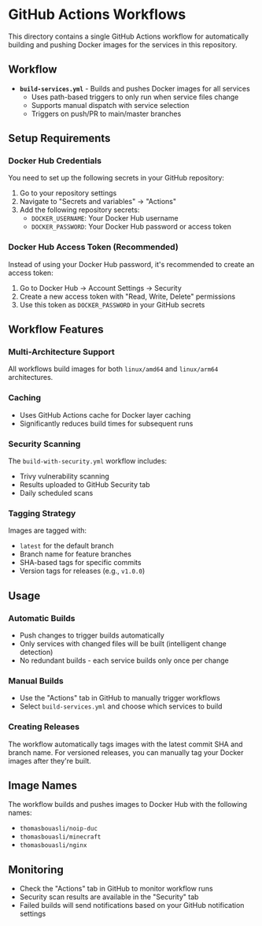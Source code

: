 # GitHub Actions Workflows

This directory contains a single GitHub Actions workflow for automatically building and pushing Docker images for the services in this repository.

## Workflow

- **`build-services.yml`** - Builds and pushes Docker images for all services
  - Uses path-based triggers to only run when service files change
  - Supports manual dispatch with service selection
  - Triggers on push/PR to main/master branches

## Setup Requirements

### Docker Hub Credentials

You need to set up the following secrets in your GitHub repository:

1. Go to your repository settings
2. Navigate to "Secrets and variables" → "Actions"
3. Add the following repository secrets:
   - `DOCKER_USERNAME`: Your Docker Hub username
   - `DOCKER_PASSWORD`: Your Docker Hub password or access token

### Docker Hub Access Token (Recommended)

Instead of using your Docker Hub password, it's recommended to create an access token:

1. Go to Docker Hub → Account Settings → Security
2. Create a new access token with "Read, Write, Delete" permissions
3. Use this token as `DOCKER_PASSWORD` in your GitHub secrets

## Workflow Features

### Multi-Architecture Support
All workflows build images for both `linux/amd64` and `linux/arm64` architectures.

### Caching
- Uses GitHub Actions cache for Docker layer caching
- Significantly reduces build times for subsequent runs

### Security Scanning
The `build-with-security.yml` workflow includes:
- Trivy vulnerability scanning
- Results uploaded to GitHub Security tab
- Daily scheduled scans

### Tagging Strategy
Images are tagged with:
- `latest` for the default branch
- Branch name for feature branches
- SHA-based tags for specific commits
- Version tags for releases (e.g., `v1.0.0`)

## Usage

### Automatic Builds
- Push changes to trigger builds automatically
- Only services with changed files will be built (intelligent change detection)
- No redundant builds - each service builds only once per change

### Manual Builds
- Use the "Actions" tab in GitHub to manually trigger workflows
- Select `build-services.yml` and choose which services to build

### Creating Releases
The workflow automatically tags images with the latest commit SHA and branch name. For versioned releases, you can manually tag your Docker images after they're built.

## Image Names

The workflow builds and pushes images to Docker Hub with the following names:
- `thomasbouasli/noip-duc`
- `thomasbouasli/minecraft` 
- `thomasbouasli/nginx`

## Monitoring

- Check the "Actions" tab in GitHub to monitor workflow runs
- Security scan results are available in the "Security" tab
- Failed builds will send notifications based on your GitHub notification settings

